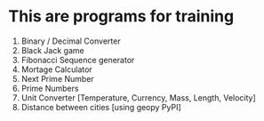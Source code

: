 # This are programs for training

1. Binary / Decimal Converter
2. Black Jack game
3. Fibonacci Sequence generator 
4. Mortage Calculator
5. Next Prime Number
6. Prime Numbers
7. Unit Converter [Temperature, Currency, Mass, Length, Velocity]
8. Distance between cities [using geopy PyPI]



